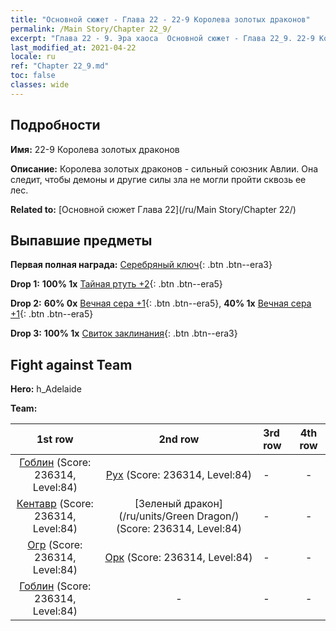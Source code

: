 ```yaml
---
title: "Основной сюжет - Глава 22 - 22-9 Королева золотых драконов"
permalink: /Main Story/Chapter 22_9/
excerpt: "Глава 22 - 9. Эра хаоса  Основной сюжет - Глава 22_9. 22-9 Королева золотых драконов"
last_modified_at: 2021-04-22
locale: ru
ref: "Chapter 22_9.md"
toc: false
classes: wide
---
```


## Подробности

 **Имя:** 22-9 Королева золотых драконов

 **Описание:** Королева золотых драконов - сильный союзник Авлии. Она следит, чтобы демоны и другие силы зла не могли пройти сквозь ее лес.

 **Related to:** [Основной сюжет Глава 22](/ru/Main Story/Chapter 22/)

## Выпавшие предметы

 **Первая полная награда:** [Серебряный ключ](/ItemsRU/con_693/){: .btn .btn--era3}

 **Drop 1:** **100% 1x** [Тайная ртуть +2](/ItemsRU/mat_77/){: .btn .btn--era5}

 **Drop 2:** **60% 0x** [Вечная сера +1](/ItemsRU/mat_71/){: .btn .btn--era5}, **40% 1x** [Вечная сера +1](/ItemsRU/mat_71/){: .btn .btn--era5}

 **Drop 3:** **100% 1x** [Свиток заклинания](/ItemsRU/con_694/){: .btn .btn--era3}


## Fight against Team
 **Hero:** h_Adelaide

 **Team:**


  | 1st row | 2nd row | 3rd row | 4th row |
  |:----:|:----:|:----|:----:|
  | [Гоблин](/ru/units/Goblin/) (Score: 236314, Level:84)  | [Рух](/ru/units/Roc/) (Score: 236314, Level:84)  | - | - |
  | [Кентавр](/ru/units/Centaur/) (Score: 236314, Level:84)  | [Зеленый дракон](/ru/units/Green Dragon/) (Score: 236314, Level:84)  | - | - |
  | [Огр](/ru/units/Ogre/) (Score: 236314, Level:84)  | [Орк](/ru/units/Orc/) (Score: 236314, Level:84)  | - | - |
  | [Гоблин](/ru/units/Goblin/) (Score: 236314, Level:84)  | - | - | - |


